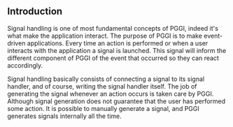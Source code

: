 ## Introduction

Signal handling is one of most fundamental concepts of PGGI, indeed it's what make the application interact.
The purpose of PGGI is to make event-driven applications. Every time an action is performed or when a user interacts with the application a signal is launched. This signal will inform the different component of PGGI of the event that occurred so they can react accordingly.

Signal handling basically consists of connecting a signal to its signal handler, and of course, writing the signal handler itself. The job of generating the signal whenever an action occurs is taken care by PGGI.
Although signal generation does not guarantee that the user has performed some action. It is possible to manually generate a signal, and PGGI generates signals internally all the time.

